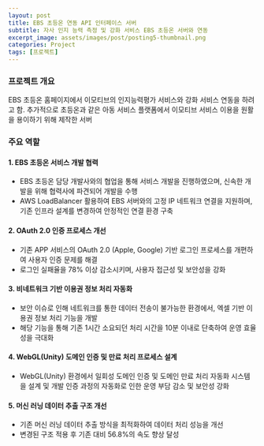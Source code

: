 ```yaml
---
layout: post
title: EBS 초등온 연동 API 인터페이스 서버 
subtitle: 자사 인지 능력 측정 및 강화 서비스 EBS 초등온 서버와 연동
excerpt_image: assets/images/post/posting5-thumbnail.png
categories: Project
tags: [프로젝트]
---
```


### 프로젝트 개요
EBS 초등온 홈페이지에서 이모티브의 인지능력평가 서비스와 강화 서비스 연동을 하려고 함.
추가적으로 초등온과 같은 아동 서비스 플랫폼에서 이모티브 서비스 이용을 원활을 용이하기 위해 제작한 서버

### 주요 역할 
#### 1. EBS 초등온 서비스 개발 협력
  - EBS 초등온 담당 개발사와의 협업을 통해 서비스 개발을 진행하였으며, 신속한 개발을 위해 협력사에 파견되어 개발을 수행
  - AWS LoadBalancer 활용하여 EBS 서버와의 고정 IP 네트워크 연결을 지원하며, 기존 인프라 설계를 변경하여 안정적인 연결 환경 구축

#### 2. OAuth 2.0 인증 프로세스 개선
  - 기존 APP 서비스의 OAuth 2.0 (Apple, Google) 기반 로그인 프로세스를 개편하여 사용자 인증 문제를 해결
  - 로그인 실패율을 78% 이상 감소시키며, 사용자 접근성 및 보안성을 강화

#### 3. 비네트워크 기반 이용권 정보 처리 자동화
  - 보안 이슈로 인해 네트워크를 통한 데이터 전송이 불가능한 환경에서, 엑셀 기반 이용권 정보 처리 기능을 개발
  - 해당 기능을 통해 기존 1시간 소요되던 처리 시간을 10분 이내로 단축하여 운영 효율성을 극대화
  
#### 4. WebGL(Unity) 도메인 인증 및 만료 처리 프로세스 설계
  - WebGL(Unity) 환경에서 일회성 도메인 인증 및 도메인 만료 처리 자동화 시스템을 설계 및 개발
    인증 과정의 자동화로 인한 운영 부담 감소 및 보안성 강화
  
#### 5. 머신 러닝 데이터 추출 구조 개선
  - 기존 머신 러닝 데이터 추출 방식을 최적화하여 데이터 처리 성능을 개선
  - 변경된 구조 적용 후 기존 대비 56.8%의 속도 향상 달성

